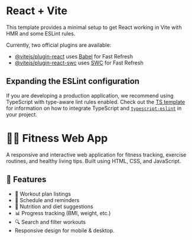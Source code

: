 # React + Vite

This template provides a minimal setup to get React working in Vite with HMR and some ESLint rules.

Currently, two official plugins are available:

- [@vitejs/plugin-react](https://github.com/vitejs/vite-plugin-react/blob/main/packages/plugin-react) uses [Babel](https://babeljs.io/) for Fast Refresh
- [@vitejs/plugin-react-swc](https://github.com/vitejs/vite-plugin-react/blob/main/packages/plugin-react-swc) uses [SWC](https://swc.rs/) for Fast Refresh

## Expanding the ESLint configuration

If you are developing a production application, we recommend using TypeScript with type-aware lint rules enabled. Check out the [TS template](https://github.com/vitejs/vite/tree/main/packages/create-vite/template-react-ts) for information on how to integrate TypeScript and [`typescript-eslint`](https://typescript-eslint.io) in your project.

# 🏋️‍♂️ Fitness Web App

A responsive and interactive web application for fitness tracking, exercise routines, and healthy living tips. Built using HTML, CSS, and JavaScript.

## 🚀 Features

- 📝 Workout plan listings
- 📅 Schedule and reminders
- 🍎 Nutrition and diet suggestions
- 📊 Progress tracking (BMI, weight, etc.)
- 🔍 Search and filter workouts
- Responsive design for mobile & desktop.
